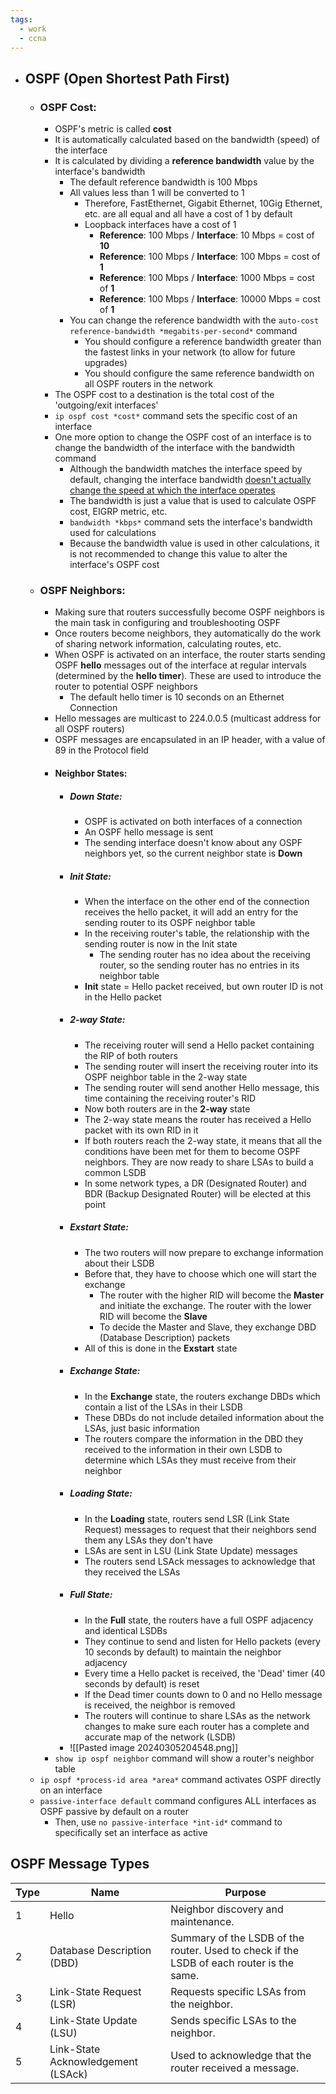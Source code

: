 ```yaml
---
tags:
  - work
  - ccna
---
```

- ## OSPF (Open Shortest Path First)
	- ### OSPF Cost:
		- OSPF's metric is called **cost**
		- It is automatically calculated based on the bandwidth (speed) of the interface
		- It is calculated by dividing a **reference bandwidth** value by the interface's bandwidth
			- The default reference bandwidth is 100 Mbps
			- All values less than 1 will be converted to 1
				- Therefore, FastEthernet, Gigabit Ethernet, 10Gig Ethernet, etc. are all equal and all have a cost of 1 by default
				- Loopback interfaces have a cost of 1
					- **Reference**: 100 Mbps / **Interface**: 10 Mbps = cost of **10**
					- **Reference**: 100 Mbps / **Interface**: 100 Mbps = cost of **1**
					- **Reference**: 100 Mbps / **Interface**: 1000 Mbps = cost of **1**
					- **Reference**: 100 Mbps / **Interface**: 10000 Mbps = cost of **1**
			- You can change the reference bandwidth with the `auto-cost reference-bandwidth *megabits-per-second*` command
				- You should configure a reference bandwidth greater than the fastest links in your network (to allow for future upgrades)
				- You should configure the same reference bandwidth on all OSPF routers in the network
		- The OSPF cost to a destination is the total cost of the 'outgoing/exit interfaces'
		- `ip ospf cost *cost*` command sets the specific cost of an interface
		- One more option to change the OSPF cost of an interface is to change the bandwidth of the interface with the bandwidth command
			- Although the bandwidth matches the interface speed by default, changing the interface bandwidth <u>doesn't actually change the speed at which the interface operates</u>
			- The bandwidth is just a value that is used to calculate OSPF cost, EIGRP metric, etc.
			- `bandwidth *kbps*` command sets the interface's bandwidth used for calculations
			- Because the bandwidth value is used in other calculations, it is not recommended to change this value to alter the interface's OSPF cost
	- ### OSPF Neighbors:
		- Making sure that routers successfully become OSPF neighbors is the main task in configuring and troubleshooting OSPF
		- Once routers become neighbors, they automatically do the work of sharing network information, calculating routes, etc.
		- When OSPF is activated on an interface, the router starts sending OSPF **hello** messages out of the interface at regular intervals (determined by the **hello timer**). These are used to introduce the router to potential OSPF neighbors
			- The default hello timer is 10 seconds on an Ethernet Connection
		- Hello messages are multicast to 224.0.0.5 (multicast address for all OSPF routers)
		- OSPF messages are encapsulated in an IP header, with a value of 89 in the Protocol field
		- #### Neighbor States:
			- ##### Down State:
				- OSPF is activated on both interfaces of a connection
				- An OSPF hello message is sent
				- The sending interface doesn't know about any OSPF neighbors yet, so the current neighbor state is **Down**
			- ##### Init State:
				- When the interface on the other end of the connection receives the hello packet, it will add an entry for the sending router to its OSPF neighbor table
				- In the receiving router's table, the relationship with the sending router is now in the Init state
					- The sending router has no idea about the receiving router, so the sending router has no entries in its neighbor table
				- **Init** state = Hello packet received, but own router ID is not in the Hello packet
			- ##### 2-way State:
				- The receiving router will send a Hello packet containing the RIP of both routers
				- The sending router will insert the receiving router into its OSPF neighbor table in the 2-way state
				- The sending router will send another Hello message, this time containing the receiving router's RID
				- Now both routers are in the **2-way** state
				- The 2-way state means the router has received a Hello packet with its own RID in it
				- If both routers reach the 2-way state, it means that all the conditions have been met for them to become OSPF neighbors. They are now ready to share LSAs to build a common LSDB
				- In some network types, a DR (Designated Router) and BDR (Backup Designated Router) will be elected at this point
			- ##### Exstart State:
				- The two routers will now prepare to exchange information about their LSDB
				- Before that, they have to choose which one will start the exchange
					- The router with the higher RID will become the **Master** and initiate the exchange. The router with the lower RID will become the **Slave**
					- To decide the Master and Slave, they exchange DBD (Database Description) packets
				- All of this is done in the **Exstart** state
			- ##### Exchange State:
				- In the **Exchange** state, the routers exchange DBDs which contain a list of the LSAs in their LSDB
				- These DBDs do not include detailed information about the LSAs, just basic information
				- The routers compare the information in the DBD they received to the information in their own LSDB to determine which LSAs they must receive from their neighbor
			- ##### Loading State:
				- In the **Loading** state, routers send LSR (Link State Request) messages to request that their neighbors send them any LSAs they don't have
				- LSAs are sent in LSU (Link State Update) messages
				- The routers send LSAck messages to acknowledge that they received the LSAs
			- ##### Full State:
				- In the **Full** state, the routers have a full OSPF adjacency and identical LSDBs
				- They continue to send and listen for Hello packets (every 10 seconds by default) to maintain the neighbor adjacency
				- Every time a Hello packet is received, the 'Dead' timer (40 seconds by default) is reset
				- If the Dead timer counts down to 0 and no Hello message is received, the neighbor is removed
				- The routers will continue to share LSAs as the network changes to make sure each router has a complete and accurate map of the network (LSDB)
			- ![[Pasted image 20240305204548.png]]
		- `show ip ospf neighbor` command will show a router's neighbor table
	- `ip ospf *process-id area *area*` command activates OSPF directly on an interface
	- `passive-interface default` command configures ALL interfaces as OSPF passive by default on a router
		- Then, use `no passive-interface *int-id*` command to specifically set an interface as active

## OSPF Message Types

| Type | Name                               | Purpose                                                                                  |
| ---- | ---------------------------------- | ---------------------------------------------------------------------------------------- |
| 1    | Hello                              | Neighbor discovery and maintenance.                                                      |
| 2    | Database Description (DBD)         | Summary of the LSDB of the router. Used to check if the LSDB of each router is the same. |
| 3    | Link-State Request (LSR)           | Requests specific LSAs from the neighbor.                                                |
| 4    | Link-State Update (LSU)            | Sends specific LSAs to the neighbor.                                                     |
| 5    | Link-State Acknowledgement (LSAck) | Used to acknowledge that the router received a message.                                  |
